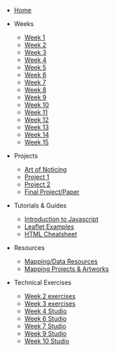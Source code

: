 * [Home](/README.md)

* Weeks
    * [Week 1](weeks/week_01.md)
    * [Week 2](weeks/week_02.md)
    * [Week 3](weeks/week_03.md)
    * [Week 4](weeks/week_04.md)
    * [Week 5](weeks/week_05.md)
    * [Week 6](weeks/week_06.md)
    * [Week 7](weeks/week_07.md)
    * [Week 8](weeks/week_08.md)
    * [Week 9](weeks/week_09.md)
    * [Week 10](weeks/week_10.md)
    * [Week 11](weeks/week_11.md)
    * [Week 12](weeks/week_12.md)
    * [Week 13](weeks/week_13.md)
    * [Week 14](weeks/week_14.md)
    * [Week 15](weeks/week_15.md)





* Projects
    * [Art of Noticing](projects/art-of-noticing.md)
    * [Project 1](projects/project_01.md)
    * [Project 2](projects/project_02.md)
    * [Final Project/Paper](projects/final.md)

* Tutorials & Guides
    * [Introduction to Javascript](tutorials_guides/intro-to-javascript.md)
    * [Leaflet Examples](tutorials_guides/leaflet_examples/README.md)
    * [HTML Cheatsheet ](https://drive.google.com/file/d/1V_Th2OPnb6FcRVPMcpqeWigFD7DC1XYx/view?usp=sharing)

    
* Resources
    * [Mapping/Data Resources](resources/mapping_and_data.md)
    * [Mapping Projects & Artworks](resources/projects_and_artworks.md)
    <!-- * [Readings & Other Beneifical Works](resources/readings) -->

* Technical Exercises
    * [Week 2 exercises](tutorials_guides/exercises/week_02_excercises.md)
    * [Week 3 exercises](tutorials_guides/exercises/week_03_excercises.md)
    * [Week 4 Studio](tutorials_guides/exercises/week_04_studio/README.md)
    * [Week 6 Studio](tutorials_guides/exercises/week_06_studio/Kepler_studio.md)
    * [Week 7 Studio](tutorials_guides/exercises/week_07_studio.md)
    * [Week 9 Studio](tutorials_guides/exercises/week_09_studio.md)
    * [Week 10 Studio](tutorials_guides/exercises/week_10_studio.md)